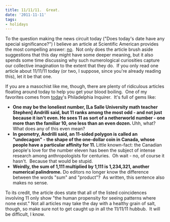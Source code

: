 ```yaml
---
title: 11/11/11.  Great.
date: '2011-11-11'
tags:
- holidays
---
```


To the question making the news circuit today ("Does today's date have any special significance?") I believe an article at Scientific American provides the most compelling answer: <a href="http://blogs.scientificamerican.com/guest-blog/2011/11/11/does-111111-have-anything-to-do-with-science/">no</a>.  Not only does the article brush aside suggestions that this day might have some deeper meaning, but it also spends some time discussing why such numerological curiosities capture our collective imagination to the extent that they do.  If you only read one article about 11/11/11 today (or two, I suppose, since you're already reading this), let it be that one.

If you are a masochist like me, though, there are plenty of ridiculous articles floating around today to help you get your blood boiling.  One of my favorites comes from <a href="http://www.philly.com/philly/news/133666648.html">today</a>'s Philadelphia Inquirer.  It's full of gems like:
<ul>
	<li><strong>One may be the loneliest number, [La Salle University math teacher Stephen] Andrilli said, but 11 ranks among  the most odd - and not just because it isn't even. He sees 11 as sort of  a netherworld number - one more than the familiar 10, one less than an  even dozen. </strong>Uhh, what?  What does any of this even mean?</li>
	<li><strong>In geometry, Andrilli said, an 11-sided polygon is called an "undecagon"  - the shape of the one-dollar coin in Canada, whose people have a  particular affinity for 11. </strong>Little known-fact: the Canadian people's love for the number eleven has been the subject of intense research among anthropologists for centuries.  Oh wait - no, of course it hasn't.  Because that would be stupid.</li>
	<li><strong>Weirdly, the sum of 1,111 multiplied by 1,111 is 1,234,321, another numerical palindrome.</strong> Do editors no longer know the difference between the words "sum" and "product"?  As written, this sentence also makes no sense.</li>
</ul>
To its credit, the article does state that all of the listed coincidences involving 11 only show "the human propensity for seeing patterns where none exist."
Not all articles may take the day with a healthy grain of salt, though, so make sure not to get caught up in all the 11/11/11 hubbub.  It will be difficult, I know.
